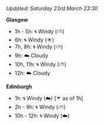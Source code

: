 *Updated: Saturday 23rd March 23:30*

**Glasgow**

* 1h - 5h: :cyclone: Windy (:partly_sunny:)
* 6h: :cyclone: Windy (:sunny:)
* 7h, 8h: :cyclone: Windy (:partly_sunny:)
* 9h: :cloud: Cloudy
* 10h, 11h: :cyclone: Windy (:partly_sunny:)
* 12h: :cloud: Cloudy

**Edinburgh**

* 1h: :cyclone: Windy (:cloud:) [:umbrella: as of 1h]
* 2h - 9h: :cyclone: Windy (:partly_sunny:)
* 10h - 12h: :cyclone: Windy (:cloud:)
